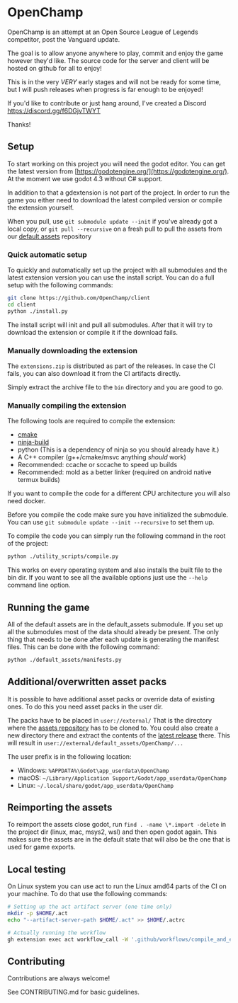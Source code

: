 
# OpenChamp
 OpenChamp is an attempt at an Open Source League of Legends competitor, post the Vanguard update. 
 
 The goal is to allow anyone anywhere to play, commit and enjoy the game however they'd like. The source code for the server and client will be hosted on github for all to enjoy!

 This is in the very _VERY_ early stages and will not be ready for some time, but I will push releases when progress is far enough to be enjoyed!

 If you'd like to contribute or just hang around, I've created a Discord 
 https://discord.gg/f6DGjvTWYT

 Thanks!

## Setup

To start working on this project you will need the godot editor.
You can get the latest version from [https://godotengine.org/](https://godotengine.org/).
At the moment we use godot 4.3 without C# support.

In addition to that a gdextension is not part of the project.
In order to run the game you either need to download the latest compiled version or compile the extension yourself.
            
When you pull, use `git submodule update --init` if you've already got a local copy, or `git pull --recursive` on a fresh pull to pull the assets from our [default assets](https://github.com/openchamp/default_assets) repository

### Quick automatic setup

To quickly and automatically set up the project with all submodules and the latest extension version you can use the install script.
You can do a full setup with the following commands:

```bash
git clone https://github.com/OpenChamp/client
cd client
python ./install.py
```

The install script will init and pull all submodules.
After that it will try to download the extension or compile it if the download fails.

### Manually downloading the extension

The `extensions.zip` is distributed as part of the releases.
In case the CI fails, you can also download it from the CI artifacts directly.

Simply extract the archive file to the `bin` directory and you are good to go.

### Manually compiling the extension

The following tools are required to compile the extension:

* [cmake](https://cmake.org/download/)
* [ninja-build](https://ninja-build.org/)
* python (This is a dependency of ninja so you should already have it.)
* A C++ compiler (g++/cmake/msvc anything *should* work)
* Recommended: ccache or sccache to speed up builds
* Recommended: mold as a better linker (required on android native termux builds)

If you want to compile the code for a different CPU architecture you will also need docker.

Before you compile the code make sure you have initialized the submodule.
You can use `git submodule update --init --recursive` to set them up.

To compile the code you can simply run the following command in the root of the project:

```bash
python ./utility_scripts/compile.py
```

This works on every operating system and also installs the built file to the bin dir.
If you want to see all the available options just use the `--help` command line option.

## Running the game

All of the default assets are in the default_assets submodule.
If you set up all the submodules most of the data should already be present.
The only thing that needs to be done after each update is generating the manifest files.
This can be done with the following command:

```bash
python ./default_assets/manifests.py
```

## Additional/overwritten asset packs

It is possible to have additional asset packs or override data of existing ones.
To do this you need asset packs in the user dir.

The packs have to be placed in `user://external/`
That is the directory where the [assets repository](https://github.com/OpenChamp/default_assets) has to be cloned to.
You could also create a new directory there and extract the contents of the [latest release](https://github.com/OpenChamp/default_assets/releases/latest) there.
This will result in `user://external/default_assets/OpenChamp/...`

The user prefix is in the following location:

* Windows: `%APPDATA%\Godot\app_userdata\OpenChamp`
* macOS: `~/Library/Application Support/Godot/app_userdata/OpenChamp`
* Linux: `~/.local/share/godot/app_userdata/OpenChamp`

## Reimporting the assets

To reimport the assets close godot, run `find . -name \*.import -delete` in the project dir (linux, mac, msys2, wsl) and then open godot again.
This makes sure the assets are in the default state that will also be the one that is used for game exports.

## Local testing

On Linux system you can use act to run the Linux amd64 parts of the CI on your machine.
To do that use the following commands:

```bash
# Setting up the act artifact server (one time only)
mkdir -p $HOME/.act
echo "--artifact-server-path $HOME/.act" >> $HOME/.actrc

# Actually running the workflow
gh extension exec act workflow_call -W '.github/workflows/compile_and_export.yaml' -e .github/act_compile_and_export.json -s GITHUB_TOKEN="$(gh auth token)"
```

## Contributing

Contributions are always welcome!

See CONTRIBUTING.md for basic guidelines.
